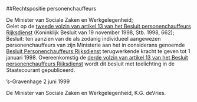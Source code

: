 <meta http-equiv='Content-Type' content='text/html; charset=utf-8' />

##Rechtspositie personenchauffeurs

De Minister van Sociale Zaken en Werkgelegenheid;  
Gelet op de [tweede volzin van artikel 13 van het Besluit personenchauffeurs Rijksdienst](../../../../AMvB/besluit/personenchauffeurs/rijksdienst/BWBR0010015/README.md) (Koninklijk Besluit van 19 november 1998, Stb. 1998, 662);
Besluit:     ten aanzien van de als zodanig individueel aangewezen personenchauffeurs van zijn Ministerie aan het in considerans genoemde [Besluit Personenchauffeurs Rijksdienst](../../../../AMvB/besluit/personenchauffeurs/rijksdienst/BWBR0010015/README.md) terugwerkende kracht te geven tot 1 januari 1998.     Overeenkomstig de [derde volzin van artikel 13 van het Besluit personenchauffeurs Rijksdienst](../../../../AMvB/besluit/personenchauffeurs/rijksdienst/BWBR0010015/README.md) wordt dit besluit met toelichting in de Staatscourant gepubliceerd.   

’s-Gravenhage 
2 juni 1999    

De 
Minister van Sociale Zaken en Werkgelegenheid, 
K.G. deVries.    
